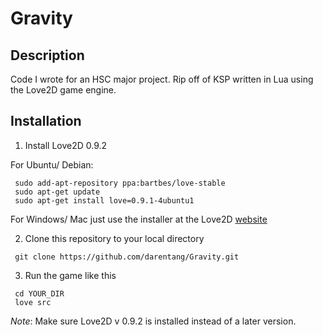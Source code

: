 # Gravity

## Description
Code I wrote for an HSC major project. Rip off of KSP written in Lua using the Love2D game engine.

## Installation
1. Install Love2D 0.9.2

For Ubuntu/ Debian:
~~~~{.sh}
 sudo add-apt-repository ppa:bartbes/love-stable
 sudo apt-get update
 sudo apt-get install love=0.9.1-4ubuntu1
~~~~

For Windows/ Mac just use the installer at the Love2D [website](https://love2d.org/)

2. Clone this repository to your local directory
~~~~{.sh}
 git clone https://github.com/darentang/Gravity.git
~~~~

3. Run the game like this
~~~{.sh}
 cd YOUR_DIR
 love src
~~~

*Note*: Make sure Love2D v 0.9.2 is installed instead of a later version.
